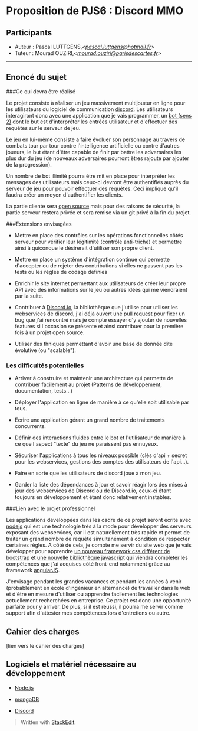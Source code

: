 
# Proposition de PJS6 : Discord MMO

Participants
----------------
- Auteur : Pascal LUTTGENS,_<<pascal.luttgens@hotmail.fr>>_
- Tuteur : Mourad OUZIRI,_<<mourad.ouziri@parisdescartes.fr>>_


----------


Enoncé du sujet
-----------
###Ce qui devra être réalisé

Le projet consiste à réaliser un jeu massivement multijoueur en ligne pour les utilisateurs du logiciel de communication [discord](https://discordapp.com/). Les utilisateurs interagiront donc avec une application que je vais programmer, un [bot (sens 2)](http://www.linternaute.com/dictionnaire/fr/definition/bot/) dont le but est d'interpréter les entrées utilisateur et d'effectuer des requêtes sur le serveur de jeu.

Le jeu en lui-même consiste a faire évoluer son personnage au travers de combats tour par tour contre l'intelligence artificielle ou contre d'autres joueurs, le but étant d'être capable de finir par battre les adversaires les plus dur du jeu (de nouveaux adversaires pourront êtres rajouté par ajouter de la progression).

Un nombre de bot illimité pourra être mit en place pour interpréter les messages des utilisateurs mais ceux-ci devront être authentifiés auprès du serveur de jeu pour pouvoir effectuer des requêtes. Ceci implique qu'il faudra créer un moyen d'authentifier les clients.

La partie cliente sera [open source](https://github.com/GenjitsuGame/bot-mmo-client) mais pour des raisons de sécurité, la partie serveur restera privée et sera remise via un git privé à la fin du projet.

###Extensions envisagées

- Mettre en place des contrôles sur les opérations fonctionnelles côtés serveur pour vérifier leur légitimité (contrôle anti-triche) et permettre ainsi à quiconque le désirerait d'utiliser son propre client.

- Mettre en place un système d'intégration continue qui permette d'accepter ou de rejeter des contributions si elles ne passent pas les tests ou les règles de codage définies

- Enrichir le site internet permettant aux utilisateurs de créer leur propre API avec des informations sur le jeu ou autres idées qui me viendraient par la suite.

- Contribuer à [Discord.io](https://github.com/izy521/discord.io), la bibliothèque que j'utilise pour utiliser les webservices de discord, j'ai déjà ouvert une [pull request](https://github.com/izy521/discord.io/pull/36) pour fixer un bug que j'ai rencontré mais je compte essayer d'y ajouter de nouvelles features si l'occasion se présente et ainsi contribuer pour la première fois à un projet open source.

- Utiliser des thniques permettant d'avoir une base de donnée dite évolutive (ou "scalable").

### Les difficultés potentielles

- Arriver à construire et maintenir une architecture qui permette de contribuer facilement au projet (Patterns de développement, documentation, tests...)

- Déployer l'application en ligne de manière à ce qu'elle soit utilisable par tous.

- Ecrire une application gérant un grand nombre de traitements concurrents.

- Définir des interactions fluides entre le bot et l'utilisateur de manière à ce que l'aspect "texte" du jeu ne paraissent pas ennuyeux.

- Sécuriser l'applications à tous les niveaux possible (clés d'api + secret pour les webservices, gestions des comptes des utilisateurs de l'api...).

- Faire en sorte que les utilisateurs de discord joue à mon jeu.

- Garder la liste des dépendances à jour et savoir réagir lors des mises à jour des webservices de Discord ou de Discord.io, ceux-ci étant toujours en développement et étant donc relativement instables.

###Lien avec le projet professionnel

Les applications développées dans les cadre de ce projet seront écrite avec [nodejs](https://nodejs.org/en/) qui est une technologie très à la mode pour développer des serveurs exposant des webservices, car il est naturellement très rapide et permet de traiter un grand nombre de requête simultanément à condition de respecter certaines règles. A côté de cela, je compte me servir du site web que je vais développer pour apprendre [un nouveau framework css différent de bootstrap](http://foundation.zurb.com/) et [une nouvelle bibliothèque javascript](https://facebook.github.io/react/) qui viendra completer les compétences que j'ai acquises côté front-end notamment grâce au framework [angularJS](https://angularjs.org/).

 J'envisage pendant les grandes vacances et pendant les années à venir (probablement en école d'ingénieur en alternance) de travailler dans le web et d'être en mesure d'utiliser ou apprendre facilement les technologies actuellement recherchées en entreprise. Ce projet est donc une opportunité parfaite pour y arriver. De plus, si il est réussi, il pourra me servir comme support afin d'attester mes compétences lors d'entretiens ou autre.


Cahier des charges
------------------

[lien vers le cahier des charges]

Logiciels et matériel nécessaire au développement
-------------------------------------------------------------

- [Node.js](https://nodejs.org/en/)

- [mongoDB](https://www.mongodb.org/)

- [Discord](https://discordapp.com)


> Written with [StackEdit](https://stackedit.io/).